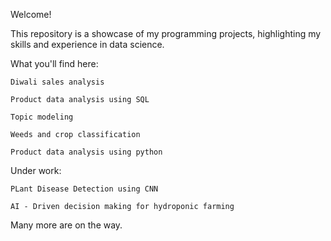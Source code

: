 Welcome!

This repository is a showcase of my programming projects, highlighting my skills and experience in data science.

What you'll find here:
    
    Diwali sales analysis
    
    Product data analysis using SQL
    
    Topic modeling
    
    Weeds and crop classification
    
    Product data analysis using python

Under work:

    PLant Disease Detection using CNN 

    AI - Driven decision making for hydroponic farming

Many more are on the way.
